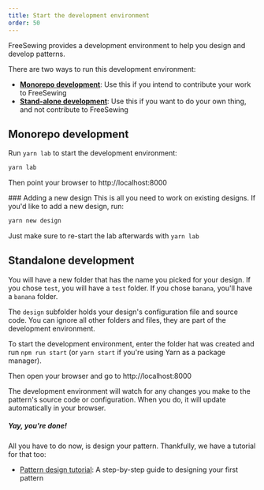 ```yaml
---
title: Start the development environment
order: 50
---
```


FreeSewing provides a development environment to help you design and develop patterns.

There are two ways to run this development environment:

- [**Monorepo development**](#monorepo-development): Use this if you intend to contribute your work to FreeSewing
- [**Stand-alone development**](#stand-alone-development): Use this if you want to do your own thing, and not contribute to FreeSewing

## Monorepo development

Run `yarn lab` to start the development environment:

```bash
yarn lab
```

Then point your browser to http://localhost:8000

<Tip>
### Adding a new design
This is all you need to work on existing designs. If you'd like to add a new design, run:

```bash
yarn new design
```

Just make sure to re-start the lab afterwards with `yarn lab`
</Tip>

## Standalone development

You will have a new folder that has the name you picked for your design.
If you chose `test`, you will have a `test` folder. If you chose `banana`, you'll have a `banana` folder.

The `design` subfolder holds your design's configuration file and source code.
You can ignore all other folders and files, they are part of the development environment.

To start the development environment, enter the folder hat was created 
and run `npm run start` (or `yarn start` if you're using Yarn as a package manager).

Then open your browser and go to http://localhost:8000

<Tip>
The development environment will watch for any changes you make to
the pattern's source code or configuration. 
When you do, it will update automatically in your browser.
</Tip>

<Note>

##### Yay, you're done!

All you have to do now, is design your pattern.
Thankfully, we have a tutorial for that too:

- [Pattern design tutorial](/tutorials/pattern-design/): A step-by-step guide to designing your first pattern

</Note>
